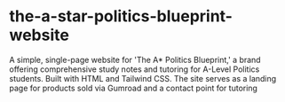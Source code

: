 # the-a-star-politics-blueprint-website
A simple, single-page website for 'The A* Politics Blueprint,' a brand offering comprehensive study notes and tutoring for A-Level Politics students. Built with HTML and Tailwind CSS. The site serves as a landing page for products sold via Gumroad and a contact point for tutoring

